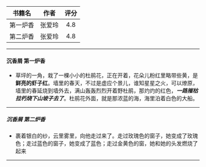 | 书籍名 | 作者 | 评分 |
| :--: | :--: | :--: |
| 第一炉香 | 张爱玲 | 4.8 |
| 第二炉香 | 张爱玲 | 4.8 |

***
#### 沉香屑 第一炉香
+ 草坪的一角，栽了一棵小小的杜鹃花，正在开着，花朵儿粉红里略带些黄，是**鲜亮的虾子红**。墙里的春天，不过是虚应个景儿，谁知星星之火，可以燎原，墙里的春延烧到墙外去，满山轰轰烈烈开着野杜鹃，那灼灼的红色，***一路摧枯拉朽烧下山坡子去了***。杜鹃花外面，就是那浓蓝的海，海里泊着白色的大船。
***

##### 沉香屑 第二炉香
+ 裹着银白的纱，云里雾里，向他走过来了。走过玫瑰色的窗子，她变成了玫瑰色；走过蓝色的窗子，她变成了蓝色；走过金黄色的窗，她和她的头发燃烧了起来
***


